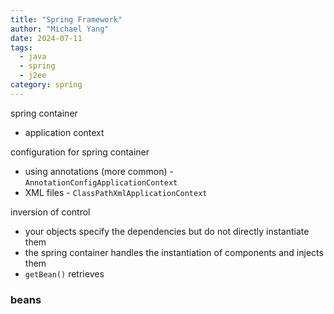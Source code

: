 ```yaml
---
title: "Spring Framework"
author: "Michael Yang"
date: 2024-07-11
tags:
  - java
  - spring
  - j2ee
category: spring
---
```


spring container

- application context

configuration for spring container

- using annotations (more common) - `AnnotationConfigApplicationContext`
- XML files - `ClassPathXmlApplicationContext`

inversion of control

- your objects specify the dependencies but do not directly instantiate them
- the spring container handles the instantiation of components and injects them
- `getBean()` retrieves

### beans
